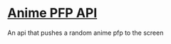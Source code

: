 # <a href="https://rhhen122.github.io/anime-pfp-api/">Anime PFP API</a>
An api that pushes a random anime pfp to the screen